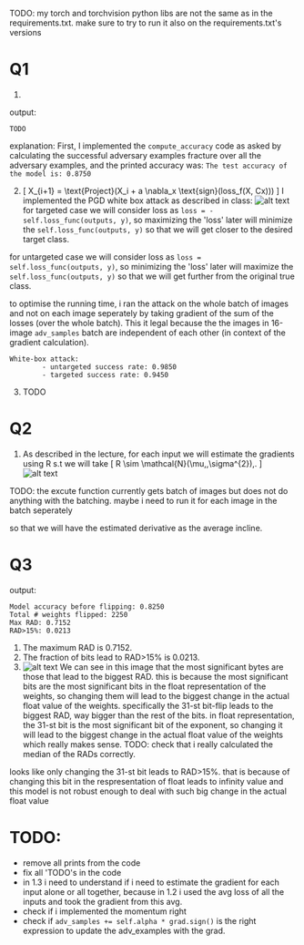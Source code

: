 TODO: my torch and torchvision python libs are not the same as in the requirements.txt. make sure to try to run it also on the requirements.txt's versions

# Q1

1.
output:
```
TODO
```

explanation:
 First, I implemented the ```compute_accuracy``` code as asked by calculating the successful adversary examples fracture over all the adversary examples, and the printed accuracy was:
```The test accuracy of the model is: 0.8750```

2. \[ X_{i+1} = \text{Project}(X_i + a \nabla_x \text{sign}(loss_f(X, Cx))) \]
I implemented the PGD white box attack as described in class:
![alt text](image-1.png)
for targeted case we will consider loss as ```loss = -self.loss_func(outputs, y)```, so maximizing the 'loss' later will minimize the ```self.loss_func(outputs, y)``` so that we will get closer to the desired target class.

for untargeted case we will consider loss as ```loss = self.loss_func(outputs, y)```, so minimizing the 'loss' later will maximize the ```self.loss_func(outputs, y)``` so that we will get further from the original true class.

to optimise the running time, i ran the attack on the whole batch of images and not on each image seperately by taking gradient of the sum of the losses (over the whole batch). This it legal because the the images in 16-image ```adv_samples``` batch are independent of each other (in context of the gradient calculation).

```
White-box attack:
        - untargeted success rate: 0.9850
        - targeted success rate: 0.9450
```

3. TODO


# Q2
1. As described in the lecture, for each input we will estimate the gradients using R s.t
we will take \[
  R \sim \mathcal{N}(\mu,\,\sigma^{2})\,.
\] 
![alt text](image.png)

TODO: the excute function currently gets batch of images but does not do anything with the batching. maybe i need to run it for each image in the batch seperately

so that we will have the estimated derivative as the average incline.



# Q3

output:
```
Model accuracy before flipping: 0.8250
Total # weights flipped: 2250
Max RAD: 0.7152
RAD>15%: 0.0213
```

1. The maximum RAD is 0.7152.
2. The fraction of bits lead to RAD>15% is 0.0213.
3. ![alt text](bf_idx-vs-RAD-1.jpg)
   We can see in this image that the most significant bytes are those that lead to the biggest RAD. this is because the most significant bits are the most significant bits in the float representation of the weights, so changing them will lead to the biggest change in the actual float value of the weights. specifically the 31-st bit-flip leads to the biggest RAD, way bigger than the rest of the bits.
   in float representation, the 31-st bit is the most significant bit of the exponent, so changing it will lead to the biggest change in the actual float value of the weights which really makes sense. TODO: check that i really calculated the median of the RADs correctly.

looks like only changing the 31-st bit leads to RAD>15%. that is because of changing this bit in the respresentation of float leads to infinity value and this model is not robust enough to deal with such big change in the actual float value


# TODO:
- remove all prints from the code
- fix all 'TODO's in the code
- in 1.3 i need to understand if i need to estimate the gradient for each input alone or all together, because in 1.2 i used the avg loss of all the inputs and took the gradient from this avg.
- check if i implemented the momentum right
- check if ```adv_samples += self.alpha * grad.sign()``` is the right expression to update the adv_examples with the grad.
